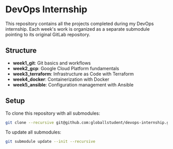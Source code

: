 # DevOps Internship

This repository contains all the projects completed during my DevOps internship. Each week's work is organized as a separate submodule pointing to its original GitLab repository.

## Structure

- **week1_git**: Git basics and workflows
- **week2_gcp**: Google Cloud Platform fundamentals
- **week3_terraform**: Infrastructure as Code with Terraform
- **week4_docker**: Containerization with Docker
- **week5_ansible**: Configuration management with Ansible

## Setup

To clone this repository with all submodules:

```bash
git clone --recursive git@github.com:globallstudent/devops-internship.git
```

To update all submodules:

```bash
git submodule update --init --recursive
```
